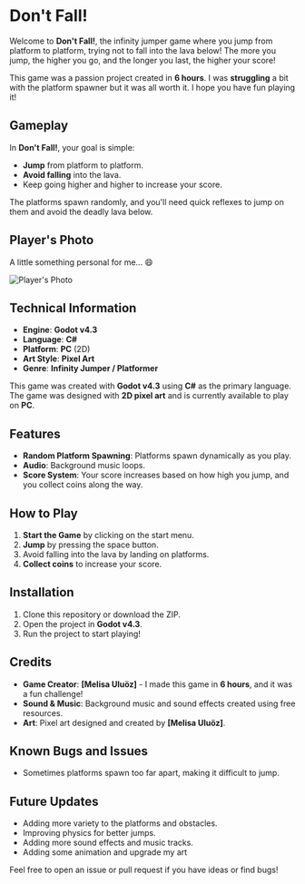 # **Don't Fall!**

Welcome to **Don't Fall!**, the infinity jumper game where you jump from platform to platform, trying not to fall into the lava below! The more you jump, the higher you go, and the longer you last, the higher your score!

This game was a passion project created in **6 hours**. I was **struggling** a bit with the platform spawner but it was all worth it. I hope you have fun playing it!

## **Gameplay**

In **Don't Fall!**, your goal is simple:
- **Jump** from platform to platform.
- **Avoid falling** into the lava.
- Keep going higher and higher to increase your score.

The platforms spawn randomly, and you'll need quick reflexes to jump on them and avoid the deadly lava below.



## **Player's Photo**

A little something personal for me... 😄

![Player's Photo](//Art/me.png)

## **Technical Information**

- **Engine**: **Godot v4.3**
- **Language**: **C#**
- **Platform**: **PC** (2D)
- **Art Style**: **Pixel Art**
- **Genre**: **Infinity Jumper / Platformer**

This game was created with **Godot v4.3** using **C#** as the primary language. The game was designed with **2D pixel art** and is currently available to play on **PC**.

## **Features**

- **Random Platform Spawning**: Platforms spawn dynamically as you play.
- **Audio**: Background music loops.
- **Score System**: Your score increases based on how high you jump, and you collect coins along the way.

## **How to Play**

1. **Start the Game** by clicking on the start menu.
2. **Jump** by pressing the space button.
3. Avoid falling into the lava by landing on platforms.
4. **Collect coins** to increase your score.

## **Installation**

1. Clone this repository or download the ZIP.
2. Open the project in **Godot v4.3**.
3. Run the project to start playing!

## **Credits**

- **Game Creator**: **[Melisa Uluöz]** - I made this game in **6 hours**, and it was a fun challenge!
- **Sound & Music**: Background music and sound effects created using free resources.
- **Art**: Pixel art designed and created by **[Melisa Uluöz]**.

## **Known Bugs and Issues**

- Sometimes platforms spawn too far apart, making it difficult to jump.

## **Future Updates**

- Adding more variety to the platforms and obstacles.
- Improving physics for better jumps.
- Adding more sound effects and music tracks.
- Adding some animation and upgrade my art

Feel free to open an issue or pull request if you have ideas or find bugs!

